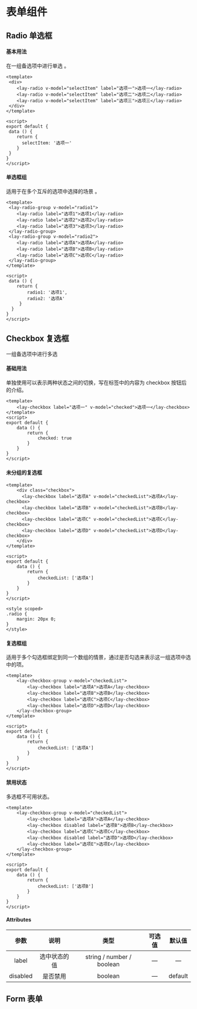 # 表单组件
## Radio 单选框

#### 基本用法

 在一组备选项中进行单选 。

<radio></radio>

```vue
<template>
 <div>
	<lay-radio v-model="selectItem" label="选项一">选项一</lay-radio>
	<lay-radio v-model="selectItem" label="选项二">选项二</lay-radio>
	<lay-radio v-model="selectItem" label="选项三">选项三</lay-radio>
 </div>
</template>

<script>
export default {
 data () {
	return {
	  selectItem: '选项一'
	}
 }
}
</script>
```

#### 单选框组

 适用于在多个互斥的选项中选择的场景 。

<radio-group></radio-group>

```vue
<template>
 <lay-radio-group v-model="radio1">
	<lay-radio label="选项1">选项1</lay-radio>
	<lay-radio label="选项2">选项2</lay-radio>
	<lay-radio label="选项3">选项3</lay-radio>
 </lay-radio-group>
 <lay-radio-group v-model="radio2">
	<lay-radio label="选项A">选项A</lay-radio>
	<lay-radio label="选项B">选项B</lay-radio>
	<lay-radio label="选项C">选项C</lay-radio>
 </lay-radio-group>
</template>

<script>
 data () {
	return {
		radio1: '选项1',
		radio2: '选项A'
	 }
  }
}
</script>
```



## Checkbox 复选框

 一组备选项中进行多选 



#### 基础用法

 单独使用可以表示两种状态之间的切换，写在标签中的内容为 checkbox 按钮后的介绍。 

<checkbox1></checkbox1>

```vue
<template>
	<lay-checkbox label="选项一" v-model="checked">选项一</lay-checkbox>
</template>
<script>
export default {
	data () {
		return {
			checked: true
		}
	}
}
</script>
```

#### 未分组的复选框

<checkbox2></checkbox2>

```vue
<template>
	<div class="checkbox">
	  <lay-checkbox label="选项A" v-model="checkedList">选项A</lay-checkbox>
	  <lay-checkbox label="选项B" v-model="checkedList">选项B</lay-checkbox>
	  <lay-checkbox label="选项C" v-model="checkedList">选项C</lay-checkbox>
	  <lay-checkbox label="选项D" v-model="checkedList">选项D</lay-checkbox>
	</div>
</template>

<script>
export default {
	data () {
		return {
			checkedList: ['选项A']
		}
	}
}
</script>

<style scoped>
.radio {
	margin: 20px 0;
}
</style>

```

#### 复选框组

 适用于多个勾选框绑定到同一个数组的情景，通过是否勾选来表示这一组选项中选中的项。 

<checkbox-group></checkbox-group>

```vue
<template>
	<lay-checkbox-group v-model="checkedList">
		<lay-checkbox label="选项A">选项A</lay-checkbox>
		<lay-checkbox label="选项B">选项B</lay-checkbox>
		<lay-checkbox label="选项C">选项C</lay-checkbox>
		<lay-checkbox label="选项D">选项D</lay-checkbox>
	</lay-checkbox-group>
</template>

<script>
export default {
	data () {
		return {
			checkedList: ['选项A']
		}
	}
}
</script>
```

#### 禁用状态

 多选框不可用状态。 

<checkbox-disabled></checkbox-disabled>

```vue
<template>
	<lay-checkbox-group v-model="checkedList">
		<lay-checkbox label="选项A">选项A</lay-checkbox>
		<lay-checkbox disabled label="选项B">选项B</lay-checkbox>
		<lay-checkbox label="选项C">选项C</lay-checkbox>
		<lay-checkbox disabled label="选项D">选项D</lay-checkbox>
		<lay-checkbox label="选项E">选项E</lay-checkbox>
	</lay-checkbox-group>
</template>

<script>
export default {
	data () {
		return {
			checkedList: ['选项B']
		}
	}
}
</script>
```

#### Attributes

|   参数   |     说明     |           类型            | 可选值 | 默认值  |
| :------: | :----------: | :-----------------------: | :----: | :-----: |
|  label   | 选中状态的值 | string / number / boolean |   —    |    —    |
| disabled |   是否禁用   |          boolean          |   —    | default |

## Form 表单

